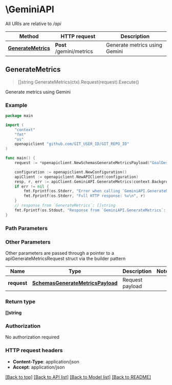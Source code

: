# \GeminiAPI

All URIs are relative to */api*

Method | HTTP request | Description
------------- | ------------- | -------------
[**GenerateMetrics**](GeminiAPI.md#GenerateMetrics) | **Post** /gemini/metrics | Generate metrics using Gemini



## GenerateMetrics

> []string GenerateMetrics(ctx).Request(request).Execute()

Generate metrics using Gemini



### Example

```go
package main

import (
	"context"
	"fmt"
	"os"
	openapiclient "github.com/GIT_USER_ID/GIT_REPO_ID"
)

func main() {
	request := *openapiclient.NewSchemasGenerateMetricsPayload("GoalDescription_example", []string{"Metrics_example"}, "WayName_example") // SchemasGenerateMetricsPayload | Request payload

	configuration := openapiclient.NewConfiguration()
	apiClient := openapiclient.NewAPIClient(configuration)
	resp, r, err := apiClient.GeminiAPI.GenerateMetrics(context.Background()).Request(request).Execute()
	if err != nil {
		fmt.Fprintf(os.Stderr, "Error when calling `GeminiAPI.GenerateMetrics``: %v\n", err)
		fmt.Fprintf(os.Stderr, "Full HTTP response: %v\n", r)
	}
	// response from `GenerateMetrics`: []string
	fmt.Fprintf(os.Stdout, "Response from `GeminiAPI.GenerateMetrics`: %v\n", resp)
}
```

### Path Parameters



### Other Parameters

Other parameters are passed through a pointer to a apiGenerateMetricsRequest struct via the builder pattern


Name | Type | Description  | Notes
------------- | ------------- | ------------- | -------------
 **request** | [**SchemasGenerateMetricsPayload**](SchemasGenerateMetricsPayload.md) | Request payload | 

### Return type

**[]string**

### Authorization

No authorization required

### HTTP request headers

- **Content-Type**: application/json
- **Accept**: application/json

[[Back to top]](#) [[Back to API list]](../README.md#documentation-for-api-endpoints)
[[Back to Model list]](../README.md#documentation-for-models)
[[Back to README]](../README.md)

